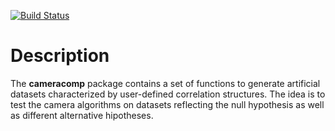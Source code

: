 [![Build Status](https://travis-ci.org/gdario/cameracomp.svg?branch=master)](https://travis-ci.org/gdario/cameracomp)

# Description
The **cameracomp** package contains a set of functions to generate artificial datasets characterized by user-defined correlation structures. The idea is to test the camera algorithms on datasets reflecting the null hypothesis as well as different alternative hipotheses.
